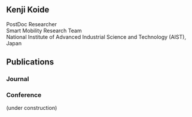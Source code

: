 ## Kenji Koide

PostDoc Researcher  
Smart Mobility Research Team  
National Institute of Advanced Industrial Science and Technology (AIST), Japan

## Publications
### Journal

### Conference

(under construction)
